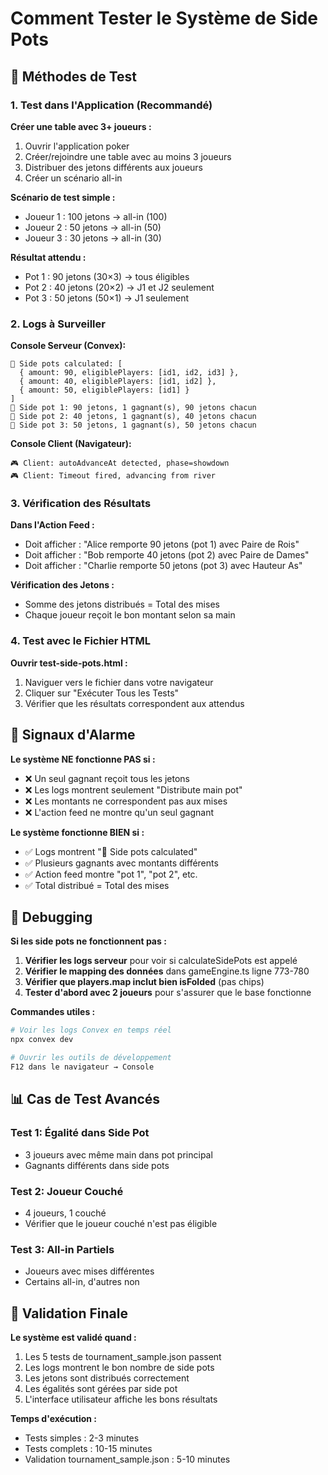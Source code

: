 # Comment Tester le Système de Side Pots

## 🎯 Méthodes de Test

### 1. Test dans l'Application (Recommandé)

**Créer une table avec 3+ joueurs :**
1. Ouvrir l'application poker
2. Créer/rejoindre une table avec au moins 3 joueurs
3. Distribuer des jetons différents aux joueurs
4. Créer un scénario all-in

**Scénario de test simple :**
- Joueur 1 : 100 jetons → all-in (100)
- Joueur 2 : 50 jetons → all-in (50)
- Joueur 3 : 30 jetons → all-in (30)

**Résultat attendu :**
- Pot 1 : 90 jetons (30×3) → tous éligibles
- Pot 2 : 40 jetons (20×2) → J1 et J2 seulement  
- Pot 3 : 50 jetons (50×1) → J1 seulement

### 2. Logs à Surveiller

**Console Serveur (Convex):**
```
🎰 Side pots calculated: [
  { amount: 90, eligiblePlayers: [id1, id2, id3] },
  { amount: 40, eligiblePlayers: [id1, id2] },
  { amount: 50, eligiblePlayers: [id1] }
]
🎰 Side pot 1: 90 jetons, 1 gagnant(s), 90 jetons chacun
🎰 Side pot 2: 40 jetons, 1 gagnant(s), 40 jetons chacun
🎰 Side pot 3: 50 jetons, 1 gagnant(s), 50 jetons chacun
```

**Console Client (Navigateur):**
```
🎮 Client: autoAdvanceAt detected, phase=showdown
🎮 Client: Timeout fired, advancing from river
```

### 3. Vérification des Résultats

**Dans l'Action Feed :**
- Doit afficher : "Alice remporte 90 jetons (pot 1) avec Paire de Rois"
- Doit afficher : "Bob remporte 40 jetons (pot 2) avec Paire de Dames"
- Doit afficher : "Charlie remporte 50 jetons (pot 3) avec Hauteur As"

**Vérification des Jetons :**
- Somme des jetons distribués = Total des mises
- Chaque joueur reçoit le bon montant selon sa main

### 4. Test avec le Fichier HTML

**Ouvrir test-side-pots.html :**
1. Naviguer vers le fichier dans votre navigateur
2. Cliquer sur "Exécuter Tous les Tests"
3. Vérifier que les résultats correspondent aux attendus

## 🚨 Signaux d'Alarme

**Le système NE fonctionne PAS si :**
- ❌ Un seul gagnant reçoit tous les jetons
- ❌ Les logs montrent seulement "Distribute main pot"
- ❌ Les montants ne correspondent pas aux mises
- ❌ L'action feed ne montre qu'un seul gagnant

**Le système fonctionne BIEN si :**
- ✅ Logs montrent "🎰 Side pots calculated"
- ✅ Plusieurs gagnants avec montants différents
- ✅ Action feed montre "pot 1", "pot 2", etc.
- ✅ Total distribué = Total des mises

## 🔧 Debugging

**Si les side pots ne fonctionnent pas :**

1. **Vérifier les logs serveur** pour voir si calculateSidePots est appelé
2. **Vérifier le mapping des données** dans gameEngine.ts ligne 773-780
3. **Vérifier que players.map inclut bien isFolded** (pas chips)
4. **Tester d'abord avec 2 joueurs** pour s'assurer que le base fonctionne

**Commandes utiles :**
```bash
# Voir les logs Convex en temps réel
npx convex dev

# Ouvrir les outils de développement
F12 dans le navigateur → Console
```

## 📊 Cas de Test Avancés

### Test 1: Égalité dans Side Pot
- 3 joueurs avec même main dans pot principal
- Gagnants différents dans side pots

### Test 2: Joueur Couché
- 4 joueurs, 1 couché
- Vérifier que le joueur couché n'est pas éligible

### Test 3: All-in Partiels
- Joueurs avec mises différentes
- Certains all-in, d'autres non

## 🎯 Validation Finale

**Le système est validé quand :**
1. Les 5 tests de tournament_sample.json passent
2. Les logs montrent le bon nombre de side pots
3. Les jetons sont distribués correctement
4. Les égalités sont gérées par side pot
5. L'interface utilisateur affiche les bons résultats

**Temps d'exécution :** 
- Tests simples : 2-3 minutes
- Tests complets : 10-15 minutes
- Validation tournament_sample.json : 5-10 minutes
